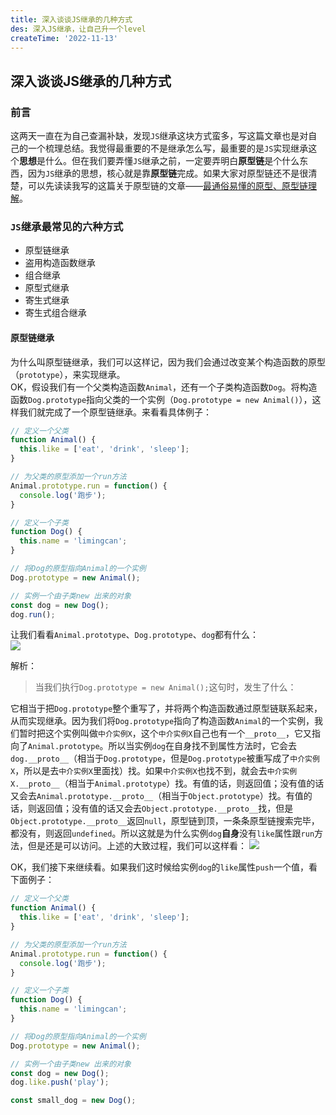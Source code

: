 ```yaml
---
title: 深入谈谈JS继承的几种方式
des: 深入JS继承，让自己升一个level
createTime: '2022-11-13'
---
```


## 深入谈谈JS继承的几种方式

### 前言
这两天一直在为自己查漏补缺，发现`JS`继承这块方式蛮多，写这篇文章也是对自己的一个梳理总结。我觉得最重要的不是继承怎么写，最重要的是`JS`实现继承这个**思想**是什么。但在我们要弄懂`JS`继承之前，一定要弄明白**原型链**是个什么东西，因为`JS`继承的思想，核心就是靠**原型链**完成。如果大家对原型链还不是很清楚，可以先读读我写的这篇关于原型链的文章——[最通俗易懂的原型、原型链理解](https://juejin.cn/post/7077191009343537159)。

### `JS`继承最常见的**六种**方式
- 原型链继承
- 盗用构造函数继承
- 组合继承
- 原型式继承
- 寄生式继承
- 寄生式组合继承

#### 原型链继承
为什么叫原型链继承，我们可以这样记，因为我们会通过改变某个构造函数的原型（`prototype`），来实现继承。  
OK，假设我们有一个父类构造函数`Animal`，还有一个子类构造函数`Dog`。将构造函数`Dog.prototype`指向父类的一个实例（`Dog.prototype = new Animal()`），这样我们就完成了一个原型链继承。来看看具体例子：
````javascript
// 定义一个父类
function Animal() {
  this.like = ['eat', 'drink', 'sleep'];
}

// 为父类的原型添加一个run方法
Animal.prototype.run = function() {
  console.log('跑步');
}

// 定义一个子类
function Dog() {
  this.name = 'limingcan';
}

// 将Dog的原型指向Animal的一个实例
Dog.prototype = new Animal();

// 实例一个由子类new 出来的对象
const dog = new Dog();
dog.run();
````  

让我们看看`Animal.prototype`、`Dog.prototype`、`dog`都有什么：  
<img src="../md/js-inherit/pic_1.png" />

解析：  
> 当我们执行`Dog.prototype = new Animal();`这句时，发生了什么：  

它相当于把`Dog.prototype`整个重写了，并将两个构造函数通过原型链联系起来，从而实现继承。因为我们将`Dog.prototype`指向了构造函数`Animal`的一个实例，我们暂时把这个实例叫做`中介实例X`，这个`中介实例X`自己也有一个`__proto__`，它又指向了`Animal.prototype`。所以当实例`dog`在自身找不到属性方法时，它会去`dog.__proto__`（相当于`Dog.prototype`，但是`Dog.prototype`被重写成了`中介实例X`，所以是去`中介实例X`里面找）找。如果`中介实例X`也找不到，就会去`中介实例X.__proto__`（相当于`Animal.prototype`）找。有值的话，则返回值；没有值的话又会去`Animal.prototype.__proto__`（相当于`Object.prototype`）找。有值的话，则返回值；没有值的话又会去`Object.prototype.__proto__`找，但是`Object.prototype.__proto__`返回`null`，原型链到顶，一条条原型链搜索完毕，都没有，则返回`undefined`。所以这就是为什么实例`dog`**自身**没有`like`属性跟`run`方法，但是还是可以访问。上述的大致过程，我们可以这样看：
<img src="../md/js-inherit/pic_2.png" />  

OK，我们接下来继续看。如果我们这时候给实例`dog`的`like`属性`push`一个值，看下面例子：

````javascript
// 定义一个父类
function Animal() {
  this.like = ['eat', 'drink', 'sleep'];
}

// 为父类的原型添加一个run方法
Animal.prototype.run = function() {
  console.log('跑步');
}

// 定义一个子类
function Dog() {
  this.name = 'limingcan';
}

// 将Dog的原型指向Animal的一个实例
Dog.prototype = new Animal();

// 实例一个由子类new 出来的对象
const dog = new Dog();
dog.like.push('play');

const small_dog = new Dog();

````  








